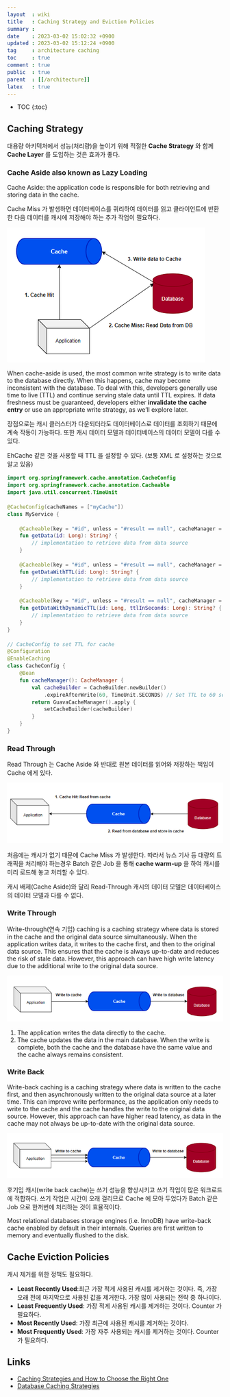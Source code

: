 ```yaml
---
layout  : wiki
title   : Caching Strategy and Eviction Policies
summary : 
date    : 2023-03-02 15:02:32 +0900
updated : 2023-03-02 15:12:24 +0900
tag     : architecture caching
toc     : true
comment : true
public  : true
parent  : [[/architecture]]
latex   : true
---
```

* TOC
{:toc}

## Caching Strategy

대용량 아키텍처에서 성능(처리량)을 높이기 위해 적절한 __Cache Strategy__ 와 함께 __Cache Layer__ 를 도입하는 것은 효과가 좋다.

### Cache Aside also known as Lazy Loading

Cache Aside: the application code is responsible for both retrieving and storing data in the cache.

Cache Miss 가 발생하면 데이터베이스를 쿼리하여 데이터를 읽고 클라이언트에 반환한 다음 데이터를 캐시에 저장해야 하는 추가 작업이 필요하다.

![](/resource/wiki/architecture-cache-strategy/cache-aside.png)

When cache-aside is used, the most common write strategy is to write data to the database directly. When this happens, cache may become inconsistent with the database. To deal with this, developers generally use time to live (TTL) and continue serving stale data until TTL expires. If data freshness must be guaranteed, developers either __invalidate the cache entry__ or use an appropriate write strategy, as we’ll explore later.

장점으로는 캐시 클러스터가 다운되더라도 데이터베이스로 데이터를 조회하기 때문에 계속 작동이 가능하다. 또한 캐시 데이터 모델과 데이터베이스의 데이터 모델이 다를 수 있다.

EhCache 같은 것을 사용할 때 TTL 을 설정할 수 있다. (보통 XML 로 설정하는 것으로 알고 있음)

```kotlin
import org.springframework.cache.annotation.CacheConfig
import org.springframework.cache.annotation.Cacheable
import java.util.concurrent.TimeUnit

@CacheConfig(cacheNames = ["myCache"])
class MyService {

    @Cacheable(key = "#id", unless = "#result == null", cacheManager = "myCacheManager")
    fun getData(id: Long): String? {
        // implementation to retrieve data from data source
    }

    @Cacheable(key = "#id", unless = "#result == null", cacheManager = "myCacheManager")
    fun getDataWithTTL(id: Long): String? {
        // implementation to retrieve data from data source
    }

    @Cacheable(key = "#id", unless = "#result == null", cacheManager = "myCacheManager")
    fun getDataWithDynamicTTL(id: Long, ttlInSeconds: Long): String? {
        // implementation to retrieve data from data source
    }
}

// CacheConfig to set TTL for cache
@Configuration
@EnableCaching
class CacheConfig {
    @Bean
    fun cacheManager(): CacheManager {
        val cacheBuilder = CacheBuilder.newBuilder()
            .expireAfterWrite(60, TimeUnit.SECONDS) // Set TTL to 60 seconds
        return GuavaCacheManager().apply {
            setCacheBuilder(cacheBuilder)
        }
    }
}
```

### Read Through

Read Through 는 Cache Aside 와 반대로 원본 데이터를 읽어와 저장하는 책임이 Cache 에게 있다.

![](/resource/wiki/architecture-cache-strategy/read-through.png)

처음에는 캐시가 없기 때문에 Cache Miss 가 발생한다. 따라서 뉴스 기사 등 대량의 트래픽을 처리해야 하는경우 Batch 같은 Job 을 통해 __cache warm-up__ 을 하여 캐시를 미리 로드해 놓고 처리할 수 있다.

캐시 배제(Cache Aside)와 달리 Read-Through 캐시의 데이터 모델은 데이터베이스의 데이터 모델과 다를 수 없다.

### Write Through

Write-through(연속 기입) caching is a caching strategy where data is stored in the cache and the original data source simultaneously. When the application writes data, it writes to the cache first, and then to the original data source. This ensures that the cache is always up-to-date and reduces the risk of stale data. However, this approach can have high write latency due to the additional write to the original data source.

![](/resource/wiki/architecture-cache-strategy/write-through.png)

1. The application writes the data directly to the cache.
2. The cache updates the data in the main database. When the write is complete, both the cache and the database have the same value and the cache always remains consistent.

### Write Back

Write-back caching is a caching strategy where data is written to the cache first, and then asynchronously written to the original data source at a later time. This can improve write performance, as the application only needs to write to the cache and the cache handles the write to the original data source. However, this approach can have higher read latency, as data in the cache may not always be up-to-date with the original data source.

![](/resource/wiki/architecture-cache-strategy/write-back.png)

후기입 캐시(write back cache)는 쓰기 성능을 향상시키고 쓰기 작업이 많은 워크로드에 적합하다. 쓰기 작업은 시간이 오래 걸리므로 Cache 에 모아 두었다가 Batch 같은 Job 으로 한꺼번에 처리하는 것이 효율적이다.

Most relational databases storage engines (i.e. InnoDB) have write-back cache enabled by default in their internals. Queries are first written to memory and eventually flushed to the disk.

## Cache Eviction Policies

캐시 제거를 위한 정책도 필요하다.

- __Least Recently Used__:최근 가장 적게 사용된 캐시를 제거하는 것이다. 즉, 가장 오래 전에 마지막으로 사용된 값을 제거한다. 가장 많이 사용되는 전략 중 하나이다.
- __Least Frequently Used__: 가장 적게 사용된 캐시를 제거하는 것이다. Counter 가 필요하다.
- __Most Recently Used__: 가장 최근에 사용된 캐시를 제거하는 것이다.
- __Most Frequently Used__: 가장 자주 사용되는 캐시를 제거하는 것이다. Counter 가 필요하다.

## Links

- [Caching Strategies and How to Choose the Right One](https://codeahoy.com/2017/08/11/caching-strategies-and-how-to-choose-the-right-one/)
- [Database Caching Strategies](https://dev.to/kalkwst/database-caching-strategies-16in)